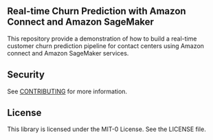 ## Real-time Churn Prediction with Amazon Connect and Amazon SageMaker

This repository provide a demonstration of how to build a real-time customer churn prediction pipeline for contact centers using Amazon connect and Amazon SageMaker services.


## Security

See [CONTRIBUTING](CONTRIBUTING.md#security-issue-notifications) for more information.

## License

This library is licensed under the MIT-0 License. See the LICENSE file.

